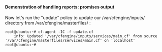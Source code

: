 #### Demonstration of handling reports: promises output

Now let's run the "update" policy to update our /var/cfengine/inputs/
directory from /var/cfengine/masterfiles/ :

```console
root@ubuntu:~# cf-agent -IC -f update.cf
    info: Updated '/var/cfengine/inputs/services/main.cf' from source
'/var/cfengine/masterfiles/services/main.cf' on 'localhost'
root@ubuntu:~# 
```

